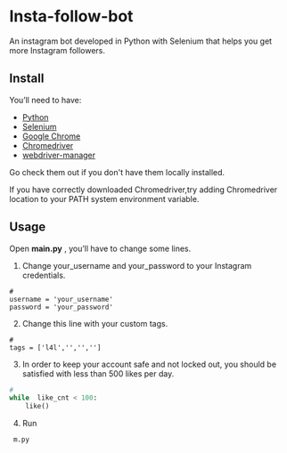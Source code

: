 # Insta-follow-bot

An instagram bot developed in Python with Selenium that helps you get more Instagram followers.
## Install
You’ll need to have:

 - [Python](https://www.python.org/downloads/)
 - [Selenium](https://pypi.org/project/selenium)
 - [Google Chrome](https://www.google.com/chrome/)
 - [Chromedriver](https://chromedriver.chromium.org/downloads)
 - [webdriver-manager](https://pypi.org/project/webdriver-manager)

Go check them out if you don't have them locally installed.

If you have correctly downloaded Chromedriver,try adding Chromedriver location to your PATH system environment variable.

## Usage

Open **main.py** , you’ll have to change some lines.

1. Change your_username and your_password to your Instagram credentials.
```
#
username = 'your_username'
password = 'your_password'
```
2. Change this line with your custom tags.
```
#
tags = ['l4l','','','']
```
3. In order to keep your account safe and not locked out, you should be satisfied with less than 500 likes per day.
```python
#
while  like_cnt < 100:
	like()
```
4. Run
```
 m.py
```
